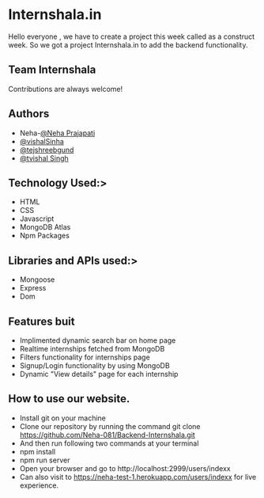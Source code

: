 
# Internshala.in

Hello everyone , we have to create a project this week called as a construct week. So we got a project Internshala.in to add the backend functionality. 
## Team Internshala

Contributions are always welcome!


  
## Authors

- Neha-[@Neha Prajapati](https://github.com/Neha-081)
- [@vishalSinha](https://github.com/Vishal062)
- [@tejshreebgund](https://github.com/tejshreebgund)
- [@tvishal Singh](https://github.com/shepaC)


  
## Technology Used:>

- HTML
- CSS
- Javascript
- MongoDB Atlas
- Npm Packages

## Libraries and APIs used:>
- Mongoose
- Express
- Dom

## Features buit
- Implimented dynamic search bar on home page
- Realtime internships fetched from MongoDB
- Filters functionality for internships page
- Signup/Login functionality by using MongoDB
- Dynamic "View details" page for each internship

## How to use our website.
- Install git on your machine
- Clone our repository by running the command git clone https://github.com/Neha-081/Backend-Internshala.git
- And then run following two commands at your terminal
- npm install
- npm run server
- Open your browser and go to http://localhost:2999/users/indexx
- Can also visit to https://neha-test-1.herokuapp.com/users/indexx for live experience.

  
